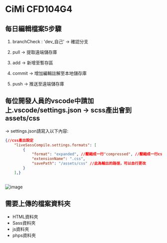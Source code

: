 # CiMi CFD104G4

## 每日編輯檔案5步驟

1. branchCheck : 'dev_自己'  ->    確認分支

2. pull                     ->    提取遠端儲存庫

3. add                      ->    新增至暫存區

4. commit                   ->    增加編輯註解至本地儲存庫

5. push                     ->    推送至遠端儲存庫


## 每位開發人員的vscode中請加上.vscode/settings.json -> scss產出會到assets/css
-> settings.json請寫入以下內容:

```json
{//css產出設定
    "liveSassCompile.settings.formats": [
        {
            "format": "expanded", //壓縮成一行"compressed", //壓縮成一行css，正式版本
            "extensionName": ".css",
            "savePath": "/assets/css" //此為輸出的路徑，可以自行更改
        }
    ],}
    
 ```
![image](https://user-images.githubusercontent.com/60212492/154827340-f5c57478-ab71-408f-96e7-22c4b440e2ba.png)



## 需要上傳的檔案資料夾

- HTML資料夾
- Sass資料夾
- js資料夾
- phps資料夾
